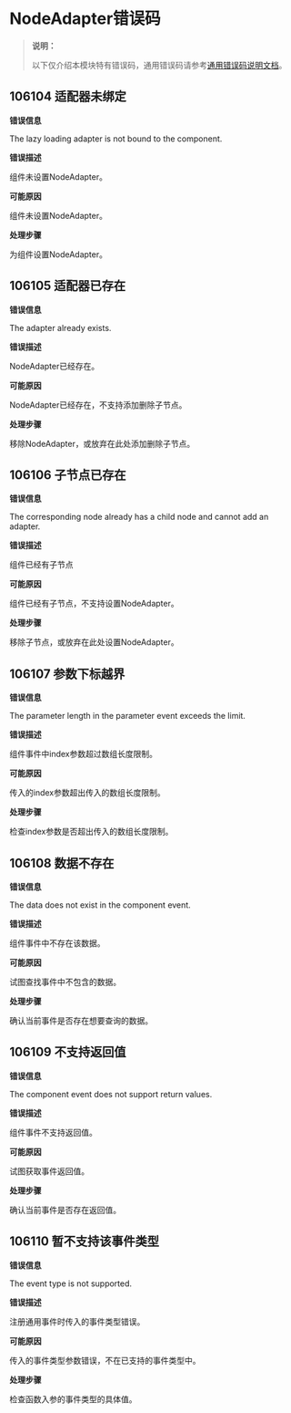 # NodeAdapter错误码
<!--Kit: ArkUI-->
<!--Subsystem: ArkUI-->
<!--Owner: @kangshihui-->
<!--Designer: @pssea-->
<!--Tester: @jiaoaozihao-->
<!--Adviser: @HelloCrease-->

> **说明：**
>
> 以下仅介绍本模块特有错误码，通用错误码请参考[通用错误码说明文档](../errorcode-universal.md)。

## 106104 适配器未绑定

**错误信息**

The lazy loading adapter is not bound to the component.

**错误描述**

组件未设置NodeAdapter。

**可能原因**

组件未设置NodeAdapter。

**处理步骤**

为组件设置NodeAdapter。

## 106105 适配器已存在

**错误信息**

The adapter already exists.

**错误描述**

NodeAdapter已经存在。

**可能原因**

NodeAdapter已经存在，不支持添加删除子节点。

**处理步骤**

移除NodeAdapter，或放弃在此处添加删除子节点。

## 106106 子节点已存在

**错误信息**

The corresponding node already has a child node and cannot add an adapter.

**错误描述**

组件已经有子节点

**可能原因**

组件已经有子节点，不支持设置NodeAdapter。

**处理步骤**

移除子节点，或放弃在此处设置NodeAdapter。

## 106107 参数下标越界

**错误信息**

The parameter length in the parameter event exceeds the limit.

**错误描述**

组件事件中index参数超过数组长度限制。

**可能原因**

传入的index参数超出传入的数组长度限制。

**处理步骤**

检查index参数是否超出传入的数组长度限制。

## 106108 数据不存在

**错误信息**

The data does not exist in the component event.

**错误描述**

组件事件中不存在该数据。

**可能原因**

试图查找事件中不包含的数据。

**处理步骤**

确认当前事件是否存在想要查询的数据。

## 106109 不支持返回值

**错误信息**

The component event does not support return values.

**错误描述**

组件事件不支持返回值。

**可能原因**

试图获取事件返回值。

**处理步骤**

确认当前事件是否存在返回值。

## 106110 暂不支持该事件类型

**错误信息**

The event type is not supported.

**错误描述**

注册通用事件时传入的事件类型错误。

**可能原因**

传入的事件类型参数错误，不在已支持的事件类型中。

**处理步骤**

检查函数入参的事件类型的具体值。